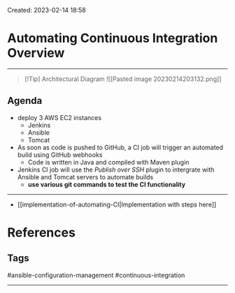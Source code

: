 Created: 2023-02-14 18:58
# Automating Continuous Integration Overview
---
> [!Tip] Architectural Diagram
> ![[Pasted image 20230214203132.png]]

## Agenda
- deploy 3 AWS EC2 instances
	- Jenkins
	- Ansible
	- Tomcat
- As soon as code is pushed to GitHub, a CI job will trigger an automated build using GitHub webhooks
	- Code is written in Java and compiled with Maven plugin
- Jenkins CI job will use the *Publish over SSH* plugin to intergrate with Ansible and Tomcat servers to automate builds
	- **use various git commands to test the CI functionality**


---

- [[implementation-of-automating-CI|Implementation with steps here]]



# References


## Tags
#ansible-configuration-management 
#continuous-integration

---